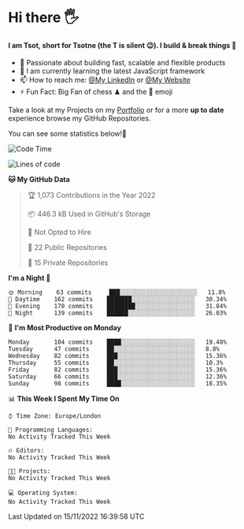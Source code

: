 # Hi there :raised_hand_with_fingers_splayed:
#### I am Tsot, short for Tsotne (the T is silent :wink:). I build & break things :space_invader:
- :telescope: Passionate about building fast, scalable and flexible products
- :seedling: I am currently learning the latest JavaScript framework 
- :mailbox: How to reach me: [@My LinkedIn](https://www.linkedin.com/in/tsotne-gvadzabia/) or [@My Website](https://tsotne.co.uk/contact)
- :zap: Fun Fact: Big Fan of chess ♟ and the 👾 emoji

Take a look at my Projects on my [Portfolio](https://tsotne.co.uk/) or for a more **up to date** experience browse my GitHub Repositories.

You can see some statistics below!:space_invader:
<!--START_SECTION:waka-->
![Code Time](http://img.shields.io/badge/Code%20Time-761%20hrs%202%20mins-blue)

![Lines of code](https://img.shields.io/badge/From%20Hello%20World%20I%27ve%20Written-651%20Thousand%20lines%20of%20code-blue)

**🐱 My GitHub Data** 

> 🏆 1,073 Contributions in the Year 2022
 > 
> 📦 446.3 kB Used in GitHub's Storage 
 > 
> 🚫 Not Opted to Hire
 > 
> 📜 22 Public Repositories 
 > 
> 🔑 15 Private Repositories  
 > 
**I'm a Night 🦉** 

```text
🌞 Morning    63 commits     ███░░░░░░░░░░░░░░░░░░░░░░   11.8% 
🌆 Daytime    162 commits    ███████░░░░░░░░░░░░░░░░░░   30.34% 
🌃 Evening    170 commits    ████████░░░░░░░░░░░░░░░░░   31.84% 
🌙 Night      139 commits    ██████░░░░░░░░░░░░░░░░░░░   26.03%

```
📅 **I'm Most Productive on Monday** 

```text
Monday       104 commits    ████░░░░░░░░░░░░░░░░░░░░░   19.48% 
Tuesday      47 commits     ██░░░░░░░░░░░░░░░░░░░░░░░   8.8% 
Wednesday    82 commits     ███░░░░░░░░░░░░░░░░░░░░░░   15.36% 
Thursday     55 commits     ██░░░░░░░░░░░░░░░░░░░░░░░   10.3% 
Friday       82 commits     ███░░░░░░░░░░░░░░░░░░░░░░   15.36% 
Saturday     66 commits     ███░░░░░░░░░░░░░░░░░░░░░░   12.36% 
Sunday       98 commits     ████░░░░░░░░░░░░░░░░░░░░░   18.35%

```


📊 **This Week I Spent My Time On** 

```text
⌚︎ Time Zone: Europe/London

💬 Programming Languages: 
No Activity Tracked This Week

🔥 Editors: 
No Activity Tracked This Week

🐱‍💻 Projects: 
No Activity Tracked This Week

💻 Operating System: 
No Activity Tracked This Week

```


 Last Updated on 15/11/2022 16:39:58 UTC
<!--END_SECTION:waka-->
